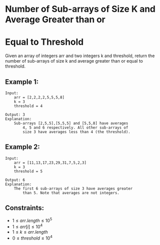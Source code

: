 # Number of Sub-arrays of Size K and Average Greater than or  
# Equal to Threshold

Given an array of integers arr and two integers k and threshold, return the  
number of sub-arrays of size k and average greater than or equal to threshold.

 

## Example 1:

    Input: 
        arr = [2,2,2,2,5,5,5,8]
        k = 3
        threshold = 4
        
    Output: 3
    Explanation: 
        Sub-arrays [2,5,5],[5,5,5] and [5,5,8] have averages 
            4, 5 and 6 respectively. All other sub-arrays of 
            size 3 have averages less than 4 (the threshold).

## Example 2:

    Input: 
        arr = [11,13,17,23,29,31,7,5,2,3]
        k = 3
        threshold = 5
        
    Output: 6
    Explanation: 
        The first 6 sub-arrays of size 3 have averages greater 
            than 5. Note that averages are not integers.

 

## Constraints:

* $1 \le arr.length \le 10^5$
* $1 \le arr[i] \le 10^4$
* $1 \le k \le arr.length$
* $0 \le threshold \le 10^4$

